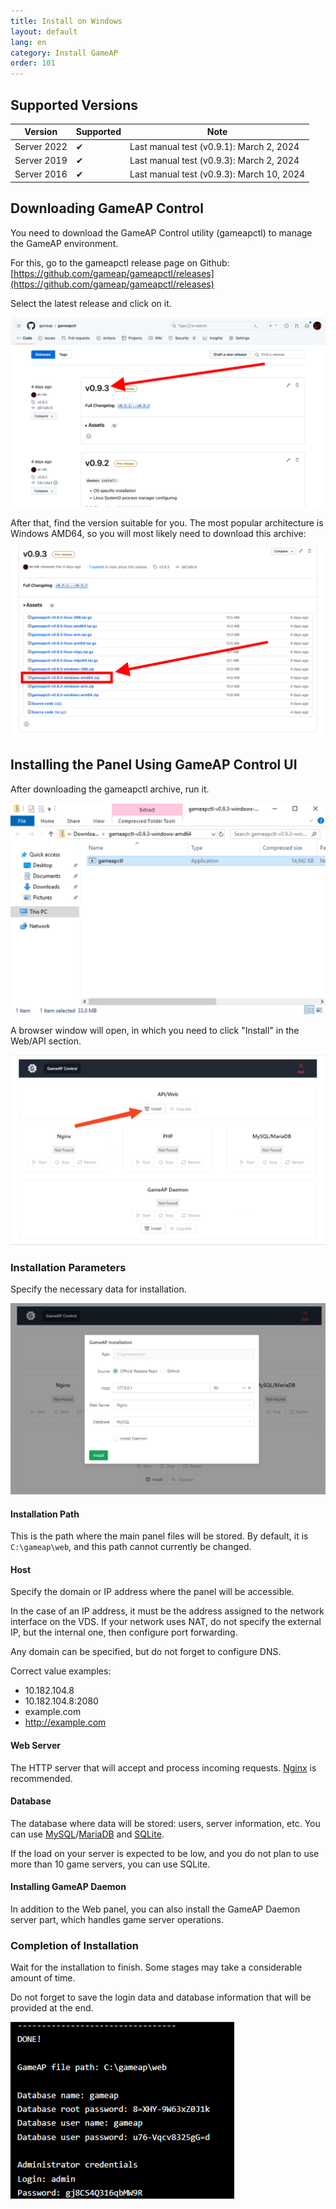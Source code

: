 ```yaml
---
title: Install on Windows
layout: default
lang: en
category: Install GameAP
order: 101
---
```


## Supported Versions

| Version     | Supported | Note                                      |
|-------------|-----------|-------------------------------------------|
| Server 2022 | ✔         | Last manual test (v0.9.1): March 2, 2024  |
| Server 2019 | ✔         | Last manual test (v0.9.3): March 2, 2024  |
| Server 2016 | ✔         | Last manual test (v0.9.3): March 10, 2024 |

## Downloading GameAP Control

You need to download the GameAP Control utility (gameapctl) 
to manage the GameAP environment.

For this, go to the gameapctl release page on Github: 
[https://github.com/gameap/gameapctl/releases](https://github.com/gameap/gameapctl/releases)

Select the latest release and click on it.

![](/images/en/gameapctl/download.png)

After that, find the version suitable for you. 
The most popular architecture is Windows AMD64, 
so you will most likely need to download this archive:

![](/images/en/gameapctl/download_release_windows_amd64.png)

## Installing the Panel Using GameAP Control UI

After downloading the gameapctl archive, run it.

![](/images/en/gameapctl/exe_in_archive.png)

A browser window will open, in which you need to click "Install" 
in the Web/API section.

![](/images/en/gameapctl/ui_gameap_install_button.png)

### Installation Parameters

Specify the necessary data for installation.

![](/images/en/gameapctl/ui_gameap_installation.png)

#### Installation Path

This is the path where the main panel files will be stored.
By default, it is `C:\gameap\web`, and this path cannot currently be changed.

#### Host

Specify the domain or IP address where the panel will be accessible.

In the case of an IP address, it must be the address assigned to 
the network interface on the VDS. If your network uses NAT, 
do not specify the external IP, but the internal one, 
then configure port forwarding.

Any domain can be specified, but do not forget to configure DNS.

Correct value examples:
* 10.182.104.8
* 10.182.104.8:2080
* example.com
* http://example.com

#### Web Server

The HTTP server that will accept and process incoming requests. 
[Nginx](https://www.nginx.com/) is recommended.

#### Database

The database where data will be stored: users, server information, etc. 
You can use [MySQL](https://www.mysql.com/)/[MariaDB](https://mariadb.org/) 
and [SQLite](https://www.sqlite.org/).

If the load on your server is expected to be low, 
and you do not plan to use more than 10 game servers, 
you can use SQLite.

#### Installing GameAP Daemon

In addition to the Web panel, you can also install 
the GameAP Daemon server part, which handles game server operations.

### Completion of Installation

Wait for the installation to finish. 
Some stages may take a considerable amount of time.

Do not forget to save the login data and database information that will be provided at the end.

![](/images/en/gameapctl/gameap_finished_installation.png)